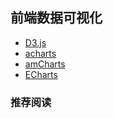 ## 前端数据可视化

- [D3.js](http://d3js.org/)
- [acharts](https://github.com/acharts/acharts)
- [amCharts](http://www.amcharts.com/)
- [ECharts](http://echarts.baidu.com/)

### 推荐阅读

